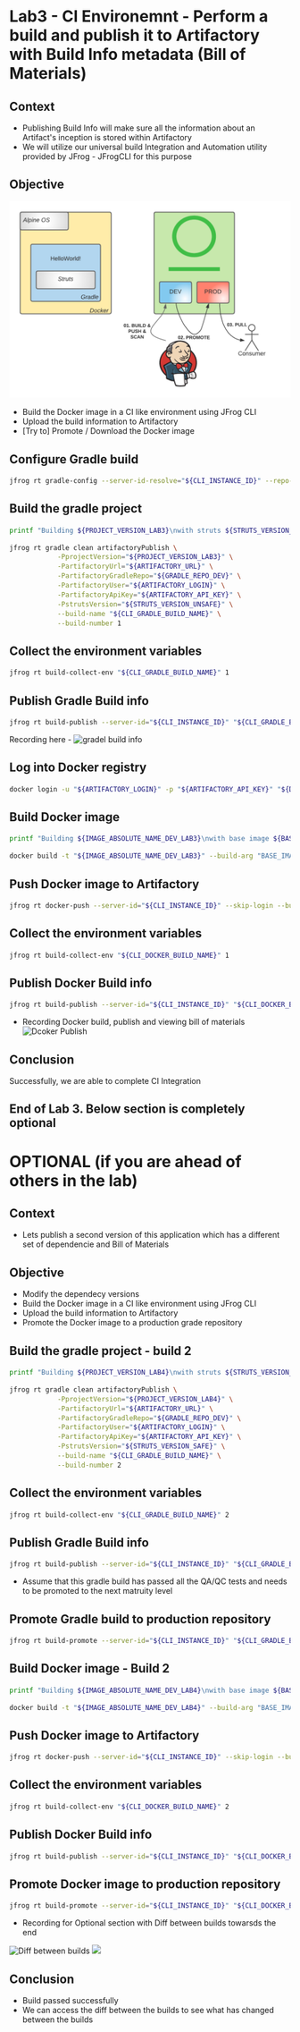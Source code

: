 # Lab3 - CI Environemnt - Perform a build and publish it to Artifactory with Build Info metadata (Bill of Materials)

## Context

- Publishing Build Info will make sure all the information about an Artifact's inception is stored within Artifactory
- We will utilize our universal build Integration and Automation utility provided by JFrog - JFrogCLI for this purpose 

## Objective

![](images/lab4.png)

- Build the Docker image in a CI like environment using JFrog CLI
- Upload the build information to Artifactory
- [Try to] Promote / Download the Docker image


## Configure Gradle build

```bash
jfrog rt gradle-config --server-id-resolve="${CLI_INSTANCE_ID}" --repo-resolve="${GRADLE_REPO_DEV}" --server-id-deploy="${CLI_INSTANCE_ID}" --repo-deploy="${GRADLE_REPO_DEV}" --use-wrapper=false --uses-plugin=true --deploy-ivy-desc=false
```

## Build the gradle project

```bash
printf "Building ${PROJECT_VERSION_LAB3}\nwith struts ${STRUTS_VERSION_UNSAFE} (unsafe)\n" 
```

```bash
jfrog rt gradle clean artifactoryPublish \
            -PprojectVersion="${PROJECT_VERSION_LAB3}" \
            -PartifactoryUrl="${ARTIFACTORY_URL}" \
            -PartifactoryGradleRepo="${GRADLE_REPO_DEV}" \
            -PartifactoryUser="${ARTIFACTORY_LOGIN}" \
            -PartifactoryApiKey="${ARTIFACTORY_API_KEY}" \
            -PstrutsVersion="${STRUTS_VERSION_UNSAFE}" \
            --build-name "${CLI_GRADLE_BUILD_NAME}" \
            --build-number 1
```


## Collect the environment variables
```bash
jfrog rt build-collect-env "${CLI_GRADLE_BUILD_NAME}" 1
```

## Publish Gradle Build info
```bash
jfrog rt build-publish --server-id="${CLI_INSTANCE_ID}" "${CLI_GRADLE_BUILD_NAME}" 1
```
Recording here - 
 ![gradel build info](https://i.imgur.com/2DqU9Ck.gif)

## Log into Docker registry

```bash
docker login -u "${ARTIFACTORY_LOGIN}" -p "${ARTIFACTORY_API_KEY}" "${DOCKER_REGISTRY_DEV}"
```

## Build Docker image

```bash
printf "Building ${IMAGE_ABSOLUTE_NAME_DEV_LAB3}\nwith base image ${BASE_IMAGE_UNSAFE} (unsafe)\n" 
```

```bash
docker build -t "${IMAGE_ABSOLUTE_NAME_DEV_LAB3}" --build-arg "BASE_IMAGE=${BASE_IMAGE_UNSAFE}" .
```

## Push Docker image to Artifactory

```bash
jfrog rt docker-push --server-id="${CLI_INSTANCE_ID}" --skip-login --build-name="${CLI_DOCKER_BUILD_NAME}" --build-number=1 --module="${CLI_DOCKER_BUILD_NAME}" "${IMAGE_ABSOLUTE_NAME_DEV_LAB3}" "${DOCKER_REPO_DEV}"
```

## Collect the environment variables
```bash
jfrog rt build-collect-env "${CLI_DOCKER_BUILD_NAME}" 1
```

## Publish Docker Build info

```bash
jfrog rt build-publish --server-id="${CLI_INSTANCE_ID}" "${CLI_DOCKER_BUILD_NAME}" 1
```
- Recording Docker build, publish and viewing bill of materials 
 ![Dcoker Publish](https://i.imgur.com/7TFWRQb.gif)
## Conclusion

Successfully, we are able to complete CI Integration 

## End of Lab 3. Below section is completely optional



# OPTIONAL (if you are ahead of others in the lab)
## Context

- Lets publish a second version of this application which has a different set of dependencie and Bill of Materials 

## Objective

- Modify the dependecy versions
- Build the Docker image in a CI like environment using JFrog CLI
- Upload the build information to Artifactory
- Promote the Docker image to a production grade repository

## Build the gradle project - build 2

```bash
printf "Building ${PROJECT_VERSION_LAB4}\nwith struts ${STRUTS_VERSION_SAFE} (safe)\n" 
```

```bash
jfrog rt gradle clean artifactoryPublish \
            -PprojectVersion="${PROJECT_VERSION_LAB4}" \
            -PartifactoryUrl="${ARTIFACTORY_URL}" \
            -PartifactoryGradleRepo="${GRADLE_REPO_DEV}" \
            -PartifactoryUser="${ARTIFACTORY_LOGIN}" \
            -PartifactoryApiKey="${ARTIFACTORY_API_KEY}" \
            -PstrutsVersion="${STRUTS_VERSION_SAFE}" \
            --build-name "${CLI_GRADLE_BUILD_NAME}" \
            --build-number 2
```

## Collect the environment variables
```bash
jfrog rt build-collect-env "${CLI_GRADLE_BUILD_NAME}" 2
```
## Publish Gradle Build info

```bash
jfrog rt build-publish --server-id="${CLI_INSTANCE_ID}" "${CLI_GRADLE_BUILD_NAME}" 2
```
- Assume that this gradle build has passed all the QA/QC tests and needs to be promoted to the next matruity level 

## Promote Gradle build to production repository

```bash
jfrog rt build-promote --server-id="${CLI_INSTANCE_ID}" "${CLI_GRADLE_BUILD_NAME}" 2 "${GRADLE_REPO_PROD}-local" 
```
## Build Docker image - Build 2 

```bash
printf "Building ${IMAGE_ABSOLUTE_NAME_DEV_LAB4}\nwith base image ${BASE_IMAGE_SAFE} (safe)\n" 
```

```bash
docker build -t "${IMAGE_ABSOLUTE_NAME_DEV_LAB4}" --build-arg "BASE_IMAGE=${BASE_IMAGE_SAFE}" . --no-cache
```

## Push Docker image to Artifactory

```bash
jfrog rt docker-push --server-id="${CLI_INSTANCE_ID}" --skip-login --build-name="${CLI_DOCKER_BUILD_NAME}" --build-number=2 --module="${CLI_DOCKER_BUILD_NAME}" "${IMAGE_ABSOLUTE_NAME_DEV_LAB4}" "${DOCKER_REPO_DEV}"
```

## Collect the environment variables
```bash
jfrog rt build-collect-env "${CLI_DOCKER_BUILD_NAME}" 2
```
## Publish Docker Build info

```bash
jfrog rt build-publish --server-id="${CLI_INSTANCE_ID}" "${CLI_DOCKER_BUILD_NAME}" 2
```

## Promote Docker image to production repository

```bash
jfrog rt build-promote --server-id="${CLI_INSTANCE_ID}" "${CLI_DOCKER_BUILD_NAME}" 2 "${DOCKER_REPO_PROD}-local" 
```

- Recording for Optional section with Diff between builds towarsds the end 

![Diff between builds](https://i.imgur.com/pal0TRy.gif)
<img src="/images/Lab3-optional.gif?raw=true" width="200px">

## Conclusion

- Build passed successfully
- We can access the diff between the builds to see what has changed between the builds 
